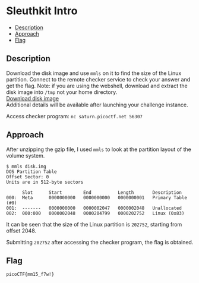 # Sleuthkit Intro

- [Description](#description)
- [Approach](#approach)
- [Flag](#flag)

## Description

Download the disk image and use `mmls` on it to find the size of the Linux partition. Connect to the remote checker service to check your answer and get the flag.
Note: if you are using the webshell, download and extract the disk image into `/tmp` not your home directory.<br>
[Download disk image](https://artifacts.picoctf.net/c/164/disk.img.gz) <br>
Additional details will be available after launching your challenge instance.

Access checker program: `nc saturn.picoctf.net 56307`

## Approach

After unzipping the gzip file, I used `mmls` to look at the partition layout of the volume system.

```
$ mmls disk.img
DOS Partition Table
Offset Sector: 0
Units are in 512-byte sectors

      Slot      Start        End          Length       Description
000:  Meta      0000000000   0000000000   0000000001   Primary Table (#0)
001:  -------   0000000000   0000002047   0000002048   Unallocated
002:  000:000   0000002048   0000204799   0000202752   Linux (0x83)
```

It can be seen that the size of the Linux partition is `202752`, starting from offset 2048.

Submitting `202752` after accessing the checker program, the flag is obtained.

## Flag

`picoCTF{mm15_f7w!}`